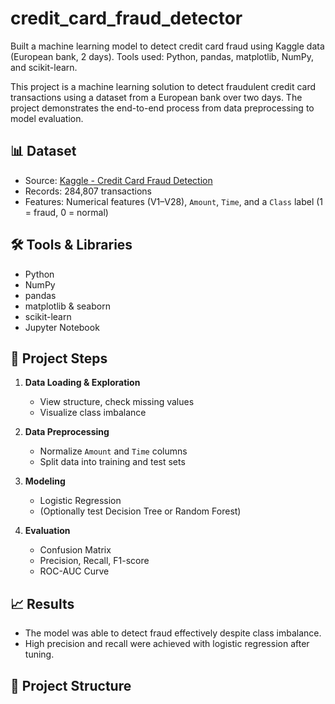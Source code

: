 # credit_card_fraud_detector
Built a machine learning model to detect credit card fraud using Kaggle data (European bank, 2 days). Tools used: Python, pandas, matplotlib, NumPy, and scikit-learn.

This project is a machine learning solution to detect fraudulent credit card transactions using a dataset from a European bank over two days. The project demonstrates the end-to-end process from data preprocessing to model evaluation.

## 📊 Dataset

- Source: [Kaggle - Credit Card Fraud Detection](https://www.kaggle.com/datasets/mlg-ulb/creditcardfraud)
- Records: 284,807 transactions
- Features: Numerical features (V1–V28), `Amount`, `Time`, and a `Class` label (1 = fraud, 0 = normal)

## 🛠️ Tools & Libraries

- Python
- NumPy
- pandas
- matplotlib & seaborn
- scikit-learn
- Jupyter Notebook

## 📌 Project Steps

1. **Data Loading & Exploration**
   - View structure, check missing values
   - Visualize class imbalance

2. **Data Preprocessing**
   - Normalize `Amount` and `Time` columns
   - Split data into training and test sets

3. **Modeling**
   - Logistic Regression
   - (Optionally test Decision Tree or Random Forest)

4. **Evaluation**
   - Confusion Matrix
   - Precision, Recall, F1-score
   - ROC-AUC Curve

## 📈 Results

- The model was able to detect fraud effectively despite class imbalance.
- High precision and recall were achieved with logistic regression after tuning.

## 📁 Project Structure

